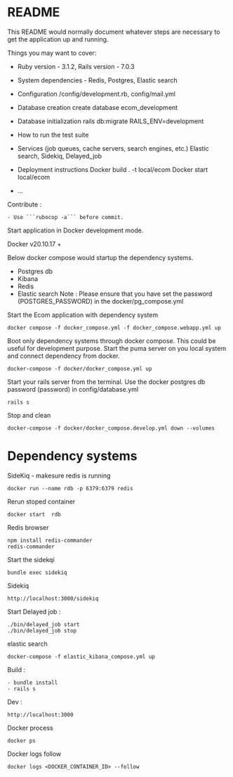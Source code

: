 # README

This README would normally document whatever steps are necessary to get the
application up and running.

Things you may want to cover:

* Ruby version - 3.1.2, Rails version - 7.0.3
    
* System dependencies - Redis, Postgres, Elastic search

* Configuration
    /config/development.rb, config/mail.yml
* Database creation
    create database ecom_development
* Database initialization
    rails db:migrate RAILS_ENV=development
* How to run the test suite

* Services (job queues, cache servers, search engines, etc.)
    Elastic search, Sidekiq, Delayed_job
* Deployment instructions
    Docker build . -t local/ecom
    Docker start local/ecom
* ...

Contribute :

    - Use ```rubocop -a``` before commit.

Start application in Docker development mode. 

Docker v20.10.17 +

Below docker compose would startup the dependency systems.
- Postgres db
- Kibana
- Redis
- Elastic search
Note : Please ensure that you have set the password (POSTGRES_PASSWORD) in the docker/pg_compose.yml

Start the Ecom application with dependency system
```
docker compose -f docker_compose.yml -f docker_compose.webapp.yml up
```
Boot only dependency systems through docker compose. This could be useful for development purpose. Start the puma server on you local system and connect dependency from docker.
```
docker-compose -f docker/docker_compose.yml up
```
Start your rails server from the terminal. Use the docker postgres db password (password) in config/database.yml
```
rails s
```

Stop and clean
```
docker-compose -f docker/docker_compose.develop.yml down --volumes
```

# Dependency systems

SideKiq - makesure redis is running
```
docker run --name rdb -p 6379:6379 redis
```
Rerun stoped container
```
docker start  rdb
```
Redis browser
```
npm install redis-commander
redis-commander
```

Start the sidekqi
```
bundle exec sidekiq
```
Sidekiq
```
http://localhost:3000/sidekiq
```
Start Delayed job :
```
./bin/delayed_job start
./bin/delayed_job stop
```

elastic search
```
docker-compose -f elastic_kibana_compose.yml up
```

Build :
```
- bundle install
- rails s
```

Dev :

```
http://localhost:3000
```

Docker process
```
docker ps 
```
Docker logs follow
```
docker logs <DOCKER_CONTAINER_ID> --follow
```